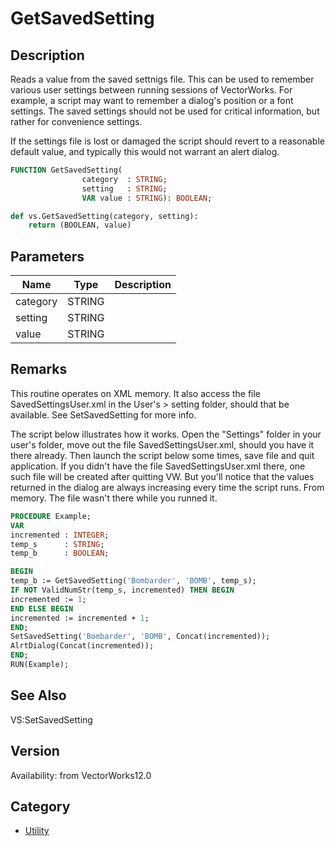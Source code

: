 # GetSavedSetting

## Description
Reads a value from the saved settnigs file.  This can be used to remember various user settings between running sessions of VectorWorks.  For example, a script may want to remember a dialog's position or a font settings.  The saved settings should not be used for critical information, but rather for convenience settings. 

If the settings file is lost or damaged the script should revert to a reasonable default value, and typically this would not warrant an alert dialog.

```pascal
FUNCTION GetSavedSetting(
				category  : STRING;
				setting   : STRING;
				VAR value : STRING): BOOLEAN;
```

```python
def vs.GetSavedSetting(category, setting):
    return (BOOLEAN, value)
```

## Parameters
|Name|Type|Description|
|---|---|---|
|category|STRING|   |
|setting|STRING|   |
|value|STRING|   |

## Remarks
This routine operates on XML memory.
It also access the file SavedSettingsUser.xml in the User's &gt; setting folder, should that be available. See SetSavedSetting for more info.

The script below illustrates how it works. Open the "Settings" folder in your user's folder, move out the file SavedSettingsUser.xml, should you have it there already. Then launch the script below some times, save file and quit application.
If you didn't have the file SavedSettingsUser.xml there, one such file will be created after quitting VW. But you'll notice that the values returned in the dialog are always increasing every time the script runs.
From memory. The file wasn't there while you runned it.
```pascal
PROCEDURE Example;
VAR
incremented : INTEGER;
temp_s      : STRING;
temp_b      : BOOLEAN;

BEGIN
temp_b := GetSavedSetting('Bombarder', 'BOMB', temp_s);
IF NOT ValidNumStr(temp_s, incremented) THEN BEGIN
incremented := 1;
END ELSE BEGIN
incremented := incremented + 1;
END;
SetSavedSetting('Bombarder', 'BOMB', Concat(incremented));
AlrtDialog(Concat(incremented));
END;
RUN(Example);
```

## See Also
VS:SetSavedSetting

## Version
Availability: from VectorWorks12.0

## Category
* [Utility](../Categories/Utility.md)
